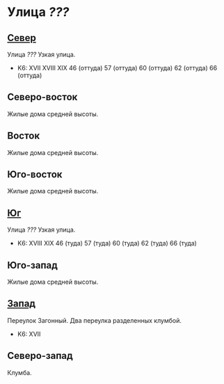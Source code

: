 # Улица *???*

## [Север](./465067.md)

Улица *???*
Узкая улица.

* K6:   XVII    XVIII   XIX
        46 (оттуда) 57 (оттуда) 60 (оттуда) 62 (оттуда) 66 (оттуда)

## Северо-восток

Жилые дома средней высоты.

## Восток

Жилые дома средней высоты.

## Юго-восток

Жилые дома средней высоты.

## [Юг](./465080.md)

Улица *???*
Узкая улица.

* K6:   XVIII   XIX
        46 (туда)   57 (туда)   60 (туда)   62 (туда)   66 (туда)

## Юго-запад

Жилые дома средней высоты.

## [Запад](./460070.md)

Переулок Загонный.
Два переулка разделенных клумбой.

* K6:   XVII

## Северо-запад

Клумба.
